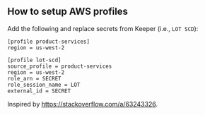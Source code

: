 ## How to setup AWS profiles

Add the following and replace secrets from Keeper (i.e., `LOT SCD`):

```
[profile product-services]
region = us-west-2

[profile lot-scd]
source_profile = product-services
region = us-west-2
role_arn = SECRET
role_session_name = LOT
external_id = SECRET
```

Inspired by https://stackoverflow.com/a/63243326.
